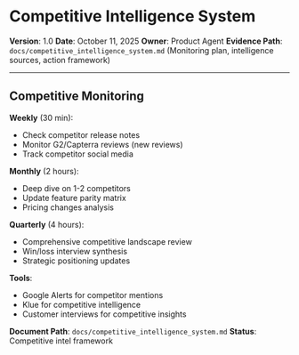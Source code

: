 # Competitive Intelligence System

**Version**: 1.0
**Date**: October 11, 2025
**Owner**: Product Agent
**Evidence Path**: `docs/competitive_intelligence_system.md` (Monitoring plan, intelligence sources, action framework)

---

## Competitive Monitoring

**Weekly** (30 min):

- Check competitor release notes
- Monitor G2/Capterra reviews (new reviews)
- Track competitor social media

**Monthly** (2 hours):

- Deep dive on 1-2 competitors
- Update feature parity matrix
- Pricing changes analysis

**Quarterly** (4 hours):

- Comprehensive competitive landscape review
- Win/loss interview synthesis
- Strategic positioning updates

**Tools**:

- Google Alerts for competitor mentions
- Klue for competitive intelligence
- Customer interviews for competitive insights

**Document Path**: `docs/competitive_intelligence_system.md`
**Status**: Competitive intel framework
